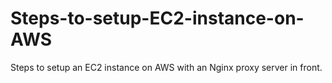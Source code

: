 # Steps-to-setup-EC2-instance-on-AWS
Steps to setup an EC2 instance on AWS with an Nginx proxy server in front. 
